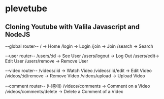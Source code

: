 # **plevetube**

## Cloning Youtube with Valila Javascript and NodeJS

--global router--
/ -> Home
/login -> Login
/join -> Join
/search -> Search

--user router--
/users/:id -> See User
/users/logout -> Log Out
/users/edit-> Edit User
/users/remove -> Remove User

--video router--
/videos/:id -> Watch Video
/videos/:id/edit -> Edit Video
/videos/:id/remove -> Remove Video
/videos/upload -> Upload Video

--comment router-- (나중에)
/videos/comments -> Comment on a Video
/videos/comments/delete -> Delete a Comment of a Video
